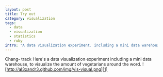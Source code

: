```yaml
--- 
layout: post
title: Try out
category: visualization
tags: 
  - data
  - visualization
  - statistics
  - ruby
intro: "A data visualization experiment, including a mini data warehouse, to visualize amount of vegetarians around the word"
---
```

Chang- track
Here's a data visualization experiment including a mini data warehouse, to
visualize the amount of vegetarians around the word.
![http://al3xandr3.github.com/img/vis-visual.png][1]